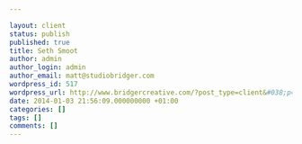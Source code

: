 ```yaml
---

layout: client
status: publish
published: true
title: Seth Smoot
author: admin
author_login: admin
author_email: matt@studiobridger.com
wordpress_id: 517
wordpress_url: http://www.bridgercreative.com/?post_type=client&#038;p=517
date: 2014-01-03 21:56:09.000000000 +01:00
categories: []
tags: []
comments: []
---
```

